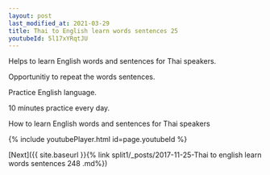 ```yaml
---
layout: post
last_modified_at: 2021-03-29
title: Thai to English learn words sentences 25 
youtubeId: 5l17xYRqtJU
---
```

 
 
Helps to learn English words and sentences for Thai speakers.

Opportunitiy to repeat the words sentences. 

Practice English language. 
 
10 minutes practice every day. 
 
How to learn English words and sentences for Thai speakers 
 
{% include youtubePlayer.html id=page.youtubeId %}
 
 
[Next]({{ site.baseurl }}{% link  split1/_posts/2017-11-25-Thai to english learn words sentences 248 .md%})
 
